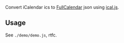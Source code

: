 Convert iCalendar ics to [FullCalendar][0] json using [ical.js][1].

Usage
-----
See `./demo/demo.js`, rtfc.


[0]: http://fullcalendar.io/
[1]: https://mozilla-comm.github.io/ical.js/
